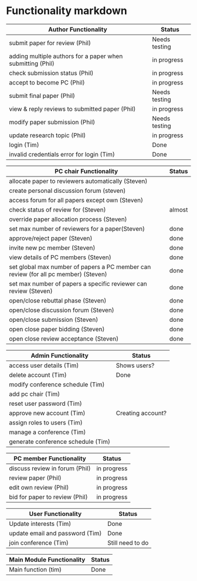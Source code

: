 Functionality markdown
======================

|Author Functionality|Status|
|-------------|------|
|submit paper for review (Phil)  |Needs testing|
|adding multiple authors for a paper when submitting (Phil)|	in progress |
|check submission status (Phil)| in progress	|
|accept to become PC (Phil)|in progress|
|submit final paper (Phil) |Needs testing|
|view & reply reviews to submitted paper (Phil) | in progress	|
|modify paper submission (Phil)|Needs testing|
|update research topic (Phil) |	in progress	|
|login (Tim) |	Done|
|invalid credentials error for login (Tim) |	Done|

|PC chair Functionality|Status|
|-------------|------|
|allocate paper to reviewers automatically (Steven)|	|
|create personal discussion forum (steven)|	|
|access forum for all papers except own (Steven)|	|
|check status of review for  (Steven)| almost |
|override paper allocation process (Steven)| |
|set max number of reviewers for a paper(Steven)| done | 
|approve/reject paper (Steven)| done |
|invite new pc member (Steven)| done |
|view details of PC members (Steven)| done |
|set global max number of papers a PC member can review (for all pc member) (Steven)| done |
|set max number of papers a specific reviewer can review (Steven)| done |
|open/close rebuttal phase (Steven)| done |
|open/close discussion forum (Steven)| done |
|open/close submission (Steven)|done|
|open close paper bidding (Steven)| done |
|open close review acceptance (Steven)| done |

|Admin Functionality|Status|
|-------------|------|
|access user details (Tim) | Shows users?	|
|delete account (Tim)| Done	|
|modify conference schedule (Tim)|	|
|add pc chair (Tim)|	|
|reset user password (Tim)|	|
|approve new account (Tim)| Creating account?	|
|assign roles to users (Tim)|	|
|manage a conference (Tim)|	|
|generate conference schedule (Tim)| |

|PC member Functionality|Status|
|-------------|------|
|discuss review in forum (Phil)| in progress	|
|review paper (Phil)| in progress	|
|edit own review (Phil)| in progress	|
|bid for paper to review (Phil)|  in progress	|

|User Functionality|Status|
|-------------|------|
|Update interests (Tim) | Done	|
|update email and password (Tim)| Done	|
|join conference (Tim)| Still need to do	|

|Main Module Functionality|Status|
|--|--|
|Main function (tim) |Done|